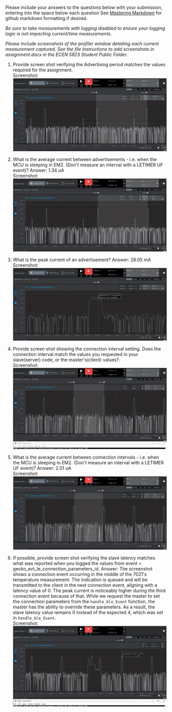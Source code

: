 Please include your answers to the questions below with your submission, entering into the space below each question
See [Mastering Markdown](https://guides.github.com/features/mastering-markdown/) for github markdown formatting if desired.

*Be sure to take measurements with logging disabled to ensure your logging logic is not impacting current/time measurements.*

*Please include screenshots of the profiler window detailing each current measurement captured.  See the file Instructions to add screenshots in assignment.docx in the ECEN 5823 Student Public Folder.*

1. Provide screen shot verifying the Advertising period matches the values required for the assignment.
   <br>Screenshot:  
   ![advertising_period](../Screenshots/assignment5_Q1.jpg)  

2. What is the average current between advertisements - i.e. when the MCU is sleeping in EM2. (Don't measure an interval with a LETIMER UF event)?
   Answer: 1.34 uA
   <br>Screenshot:  
   ![avg_current_between_advertisements](../Screenshots/assignment5_Q2.jpg)  

3. What is the peak current of an advertisement? 
   Answer: 28.05 mA
   <br>Screenshot:  
   ![peak_current_of_advertisement](../Screenshots/assignment5_Q3.jpg)  

4. Provide screen shot showing the connection interval setting. Does the connection interval match the values you requested in your slave(server) code, or the master's(client) values?.
   <br>Screenshot: 
   ![connection_interval](../Screenshots/assignment5_Q4.jpg)  

5. What is the average current between connection intervals - i.e. when the MCU is sleeping in EM2. (Don't measure an interval with a LETIMER UF event)?
   Answer: 2.01 uA
   <br>Screenshot:  
   ![avg_current_between_connection_intervals](../Screenshots/assignment5_Q5.jpg)  

6. If possible, provide screen shot verifying the slave latency matches what was reported when you logged the values from event = gecko_evt_le_connection_parameters_id.
   Answer: The screenshot shows a connection event occurring in the middle of the 7021's temperature measurement. The indication is queued and will be transmitted to the client in the next connection event, aligning with a latency value of 0. The peak current is noticeably higher during the third connection event because of that. While we request the master to set the connection parameters from the `handle_ble_Event` function, the master has the ability to override these parameters. As a result, the slave latency value remains 0 instead of the expected 4, which was set in `handle_ble_Event`.
   <br>Screenshot:  
   ![slave_latency](../Screenshots/assignment5_Q6.jpg)  

